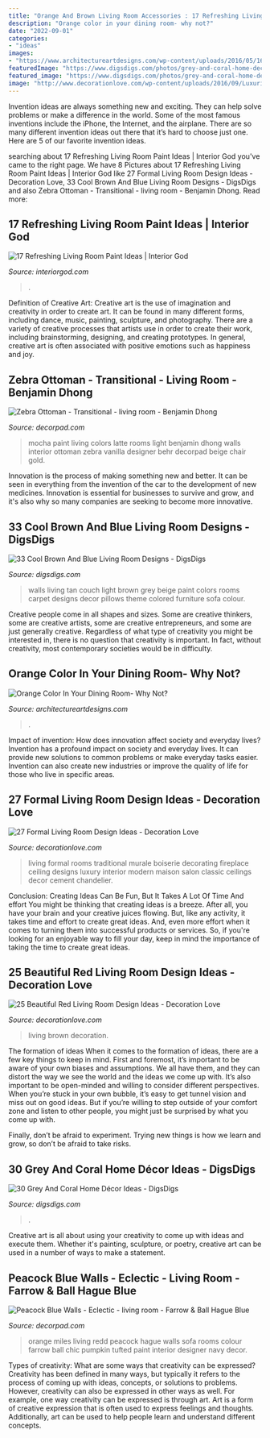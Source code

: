 ```yaml
---
title: "Orange And Brown Living Room Accessories : 17 Refreshing Living Room Paint Ideas"
description: "Orange color in your dining room- why not?"
date: "2022-09-01"
categories:
- "ideas"
images:
- "https://www.architectureartdesigns.com/wp-content/uploads/2016/05/16-78-1024x690.jpg"
featuredImage: "https://www.digsdigs.com/photos/grey-and-coral-home-decor-ideas-30.jpg"
featured_image: "https://www.digsdigs.com/photos/grey-and-coral-home-decor-ideas-30.jpg"
image: "http://www.decorationlove.com/wp-content/uploads/2016/09/Luxurious-Formal-Living-Room.jpg"
---
```



Invention ideas are always something new and exciting. They can help solve problems or make a difference in the world. Some of the most famous inventions include the iPhone, the Internet, and the airplane. There are so many different invention ideas out there that it’s hard to choose just one. Here are 5 of our favorite invention ideas.

	

		
searching about 17 Refreshing Living Room Paint Ideas | Interior God you've came to the right page. We have 8 Pictures about 17 Refreshing Living Room Paint Ideas | Interior God like 27 Formal Living Room Design Ideas - Decoration Love, 33 Cool Brown And Blue Living Room Designs - DigsDigs and also Zebra Ottoman - Transitional - living room - Benjamin Dhong. Read more:
		
    
## 17 Refreshing Living Room Paint Ideas | Interior God

<img loading=lazy src="http://interiorgod.com/wp-content/uploads/2016/07/Interesting-Living-Room-Paint-Color-Ideas.jpg" onerror="this.onerror=null;this.src='https://tse1.mm.bing.net/th?id=OIP.0eG_6vgWAOhL1k8slCZRwQHaI7&amp;pid=15.1';" alt="17 Refreshing Living Room Paint Ideas | Interior God">

_Source: interiorgod.com_

>. 

	

Definition of Creative Art:
Creative art is the use of imagination and creativity in order to create art. It can be found in many different forms, including dance, music, painting, sculpture, and photography. There are a variety of creative processes that artists use in order to create their work, including brainstorming, designing, and creating prototypes. In general, creative art is often associated with positive emotions such as happiness and joy.

    
## Zebra Ottoman - Transitional - Living Room - Benjamin Dhong

<img loading=lazy src="https://cdn.decorpad.com/photos/2012/01/19/63149230e423.jpg" onerror="this.onerror=null;this.src='https://tse1.mm.bing.net/th?id=OIP.QuPhgcaVMytaCejnCDSXsQHaJ6&amp;pid=15.1';" alt="Zebra Ottoman - Transitional - living room - Benjamin Dhong">

_Source: decorpad.com_

>mocha paint living colors latte rooms light benjamin dhong walls interior ottoman zebra vanilla designer behr decorpad beige chair gold. 

	

Innovation is the process of making something new and better. It can be seen in everything from the invention of the car to the development of new medicines. Innovation is essential for businesses to survive and grow, and it's also why so many companies are seeking to become more innovative.

    
## 33 Cool Brown And Blue Living Room Designs - DigsDigs

<img loading=lazy src="https://www.digsdigs.com/photos/2016/10/27-light-blue-walls-and-textiles-and-a-tan-couch-look-refined.jpg" onerror="this.onerror=null;this.src='https://tse4.mm.bing.net/th?id=OIP.f4y12ndR3hJ0jhU5aiZr6QHaJ4&amp;pid=15.1';" alt="33 Cool Brown And Blue Living Room Designs - DigsDigs">

_Source: digsdigs.com_

>walls living tan couch light brown grey beige paint colors rooms carpet designs decor pillows theme colored furniture sofa colour. 

	

Creative people come in all shapes and sizes. Some are creative thinkers, some are creative artists, some are creative entrepreneurs, and some are just generally creative. Regardless of what type of creativity you might be interested in, there is no question that creativity is important. In fact, without creativity, most contemporary societies would be in difficulty.

    
## Orange Color In Your Dining Room- Why Not?

<img loading=lazy src="https://www.architectureartdesigns.com/wp-content/uploads/2016/05/16-78-1024x690.jpg" onerror="this.onerror=null;this.src='https://tse3.mm.bing.net/th?id=OIP.r_xMiykFxm9d2QJpSuCHAQHaE_&amp;pid=15.1';" alt="Orange Color In Your Dining Room- Why Not?">

_Source: architectureartdesigns.com_

>. 

	

Impact of invention: How does innovation affect society and everyday lives?
Invention has a profound impact on society and everyday lives. It can provide new solutions to common problems or make everyday tasks easier. Invention can also create new industries or improve the quality of life for those who live in specific areas.

    
## 27 Formal Living Room Design Ideas - Decoration Love

<img loading=lazy src="http://www.decorationlove.com/wp-content/uploads/2016/09/Luxurious-Formal-Living-Room.jpg" onerror="this.onerror=null;this.src='https://tse4.mm.bing.net/th?id=OIP.uu1A7fL0ESvZbEpAadeSbwHaLH&amp;pid=15.1';" alt="27 Formal Living Room Design Ideas - Decoration Love">

_Source: decorationlove.com_

>living formal rooms traditional murale boiserie decorating fireplace ceiling designs luxury interior modern maison salon classic ceilings decor cement chandelier. 

	

Conclusion: Creating Ideas Can Be Fun, But It Takes A Lot Of Time And effort
You might be thinking that creating ideas is a breeze. After all, you have your brain and your creative juices flowing. But, like any activity, it takes time and effort to create great ideas. And, even more effort when it comes to turning them into successful products or services. So, if you're looking for an enjoyable way to fill your day, keep in mind the importance of taking the time to create great ideas.

    
## 25 Beautiful Red Living Room Design Ideas - Decoration Love

<img loading=lazy src="http://www.decorationlove.com/wp-content/uploads/2016/09/Red-and-Brown-Living-Room.jpg" onerror="this.onerror=null;this.src='https://tse1.mm.bing.net/th?id=OIP.SIglD0YseQummJjz3mB_rAHaLH&amp;pid=15.1';" alt="25 Beautiful Red Living Room Design Ideas - Decoration Love">

_Source: decorationlove.com_

>living brown decoration. 

	

The formation of ideas
When it comes to the formation of ideas, there are a few key things to keep in mind. First and foremost, it’s important to be aware of your own biases and assumptions. We all have them, and they can distort the way we see the world and the ideas we come up with.
It’s also important to be open-minded and willing to consider different perspectives. When you’re stuck in your own bubble, it’s easy to get tunnel vision and miss out on good ideas. But if you’re willing to step outside of your comfort zone and listen to other people, you might just be surprised by what you come up with.

Finally, don’t be afraid to experiment. Trying new things is how we learn and grow, so don’t be afraid to take risks.

    
## 30 Grey And Coral Home Décor Ideas - DigsDigs

<img loading=lazy src="https://www.digsdigs.com/photos/grey-and-coral-home-decor-ideas-30.jpg" onerror="this.onerror=null;this.src='https://tse3.mm.bing.net/th?id=OIP.GI8-xT4laSB8MU6nmwZ7-QHaJ4&amp;pid=15.1';" alt="30 Grey And Coral Home Décor Ideas - DigsDigs">

_Source: digsdigs.com_

>. 

	

Creative art is all about using your creativity to come up with ideas and execute them. Whether it's painting, sculpture, or poetry, creative art can be used in a number of ways to make a statement.

    
## Peacock Blue Walls - Eclectic - Living Room - Farrow &amp; Ball Hague Blue

<img loading=lazy src="http://cdn.decorpad.com/photos/2010/02/26/63de19b6b113.png" onerror="this.onerror=null;this.src='https://tse2.mm.bing.net/th?id=OIP.Wouqcbzn3ptb7D0K93dOBwHaJ4&amp;pid=15.1';" alt="Peacock Blue Walls - Eclectic - living room - Farrow &amp; Ball Hague Blue">

_Source: decorpad.com_

>orange miles living redd peacock hague walls sofa rooms colour farrow ball chic pumpkin tufted paint interior designer navy decor. 

	

Types of creativity: What are some ways that creativity can be expressed?
Creativity has been defined in many ways, but typically it refers to the process of coming up with ideas, concepts, or solutions to problems. However, creativity can also be expressed in other ways as well. For example, one way creativity can be expressed is through art. Art is a form of creative expression that is often used to express feelings and thoughts. Additionally, art can be used to help people learn and understand different concepts.


